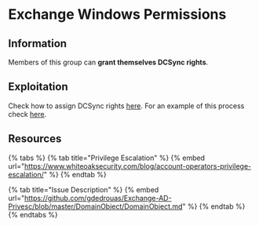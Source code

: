 # Exchange Windows Permissions

## Information

Members of this group can **grant themselves DCSync rights**.

## Exploitation

Check how to assign DCSync rights [here](../../../../../active-directory/attacks/dcsync.md#assign-dcsync-rights). For an example of this process check [here](https://x7331.gitbook.io/boxes/boxes/boxes/easy/forest#sniffing-out-an-attack-path).

## Resources

{% tabs %}
{% tab title="Privilege Escalation" %}
{% embed url="https://www.whiteoaksecurity.com/blog/account-operators-privilege-escalation/" %}
{% endtab %}

{% tab title="Issue Description" %}
{% embed url="https://github.com/gdedrouas/Exchange-AD-Privesc/blob/master/DomainObject/DomainObject.md" %}
{% endtab %}
{% endtabs %}
